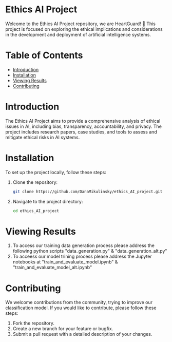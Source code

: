 
# Ethics AI Project

Welcome to the Ethics AI Project repository, we are HeartGuard! 🚨
This project is focused on exploring the ethical implications and considerations in the development and deployment of artificial intelligence systems.

# Table of Contents

- [Introduction](#introduction)
- [Installation](#installation)
- [Viewing Results](viewing)
- [Contributing](#contributing)

# Introduction

The Ethics AI Project aims to provide a comprehensive analysis of ethical issues in AI, including bias, transparency, accountability, and privacy. The project includes research papers, case studies, and tools to assess and mitigate ethical risks in AI systems.

# Installation

To set up the project locally, follow these steps:

1. Clone the repository:
   ```bash
   git clone https://github.com/DanaMikulinsky/ethics_AI_project.git
   ```
2. Navigate to the project directory:
   ```bash
   cd ethics_AI_project
   ```

# Viewing Results

1. To access our training data generation process please address the following python scripts "data_generation.py" & "data_generation_alt.py"
2. To acceess our model trining process please address the Jupyter notebooks at "train_and_evaluate_model.ipynb" & "train_and_evaluate_model_alt.ipynb"

# Contributing

We welcome contributions from the community, trying to improve our classification model. If you would like to contribute, please follow these steps:

1. Fork the repository.
2. Create a new branch for your feature or bugfix.
3. Submit a pull request with a detailed description of your changes.


